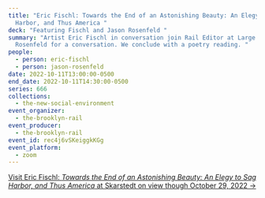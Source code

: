 ```yaml
---
title: "Eric Fischl: Towards the End of an Astonishing Beauty: An Elegy to Sag
  Harbor, and Thus America "
deck: "Featuring Fischl and Jason Rosenfeld "
summary: "Artist Eric Fischl in conversation join Rail Editor at Large Jason
  Rosenfeld for a conversation. We conclude with a poetry reading. "
people:
  - person: eric-fischl
  - person: jason-rosenfeld
date: 2022-10-11T13:00:00-0500
end_date: 2022-10-11T14:30:00-0500
series: 666
collections:
  - the-new-social-environment
event_organizer:
  - the-brooklyn-rail
event_producer:
  - the-brooklyn-rail
event_id: rec4j6vSKeiggkKGg
event_platform:
  - zoom
---
```

[V﻿isit Eric Fischl: *Towards the End of an Astonishing Beauty: An Elegy to Sag Harbor, and Thus America* at Skarstedt on view though October 29, 2022 →](https://www.skarstedt.com/exhibitions/eric-fischl5)
